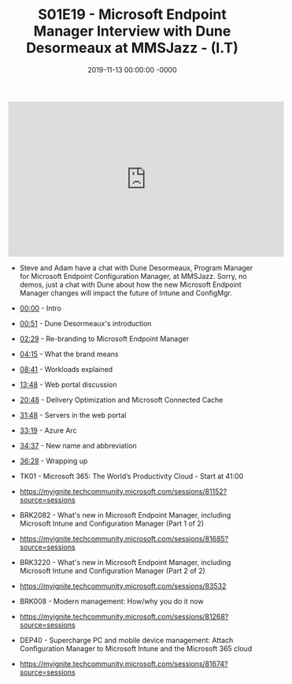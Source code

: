 ﻿---
layout: post
title: "S01E19 - Microsoft Endpoint Manager Interview with Dune Desormeaux at MMSJazz - (I.T)"
date: 2019-11-13 00:00:00 -0000
categories:
---

<iframe loading="lazy" width="560" height="315" src="https://www.youtube.com/embed/W5lOzV77bHI" title="YouTube video player" frameborder="0" allow="accelerometer; autoplay; clipboard-write; encrypted-media; gyroscope; picture-in-picture" allowfullscreen></iframe>

 * Steve and Adam have a chat with Dune Desormeaux, Program Manager for Microsoft Endpoint Configuration Manager, at MMSJazz. Sorry, no demos, just a chat with Dune about how the new Microsoft Endpoint Manager changes will impact the future of Intune and ConfigMgr.

 * [00:00](https://www.youtube.com/watch?v=W5lOzV77bHI&t=0s) - Intro
 * [00:51](https://www.youtube.com/watch?v=W5lOzV77bHI&t=51s) - Dune Desormeaux's introduction
 * [02:29](https://www.youtube.com/watch?v=W5lOzV77bHI&t=149s) - Re-branding to Microsoft Endpoint Manager
 * [04:15](https://www.youtube.com/watch?v=W5lOzV77bHI&t=255s) - What the brand means
 * [08:41](https://www.youtube.com/watch?v=W5lOzV77bHI&t=521s) - Workloads explained
 * [13:48](https://www.youtube.com/watch?v=W5lOzV77bHI&t=828s) - Web portal discussion
 * [20:48](https://www.youtube.com/watch?v=W5lOzV77bHI&t=1248s) - Delivery Optimization and Microsoft Connected Cache
 * [31:48](https://www.youtube.com/watch?v=W5lOzV77bHI&t=1908s) - Servers in the web portal
 * [33:19](https://www.youtube.com/watch?v=W5lOzV77bHI&t=1999s) - Azure Arc
 * [34:37](https://www.youtube.com/watch?v=W5lOzV77bHI&t=2077s) - New name and abbreviation
 * [36:28](https://www.youtube.com/watch?v=W5lOzV77bHI&t=2188s) - Wrapping up

 * TK01 - Microsoft 365: The World’s Productivity Cloud - Start at 41:00
 * https://myignite.techcommunity.microsoft.com/sessions/81152?source=sessions

 * BRK2082 - What's new in Microsoft Endpoint Manager, including Microsoft Intune and Configuration Manager (Part 1 of 2)
 * https://myignite.techcommunity.microsoft.com/sessions/81685?source=sessions

 * BRK3220 - What's new in Microsoft Endpoint Manager, including Microsoft Intune and Configuration Manager (Part 2 of 2)
 * https://myignite.techcommunity.microsoft.com/sessions/83532

 * BRK008 - Modern management: How/why you do it now
 * https://myignite.techcommunity.microsoft.com/sessions/81268?source=sessions

 * DEP40 - Supercharge PC and mobile device management: Attach Configuration Manager to Microsoft Intune and the Microsoft 365 cloud
 * https://myignite.techcommunity.microsoft.com/sessions/81674?source=sessions

